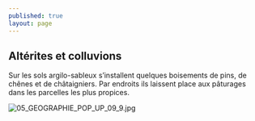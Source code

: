 ```yaml
---
published: true
layout: page
---
```




## Altérites et colluvions

Sur les sols argilo-sableux s’installent quelques boisements de pins, de chênes et de châtaigniers. Par endroits ils laissent place aux pâturages dans les parcelles les plus propices.

![05_GEOGRAPHIE_POP_UP_09_9.jpg]({{site.baseurl}}/data/images/5/geographie/05_GEOGRAPHIE_POP_UP_09_9.jpg)

